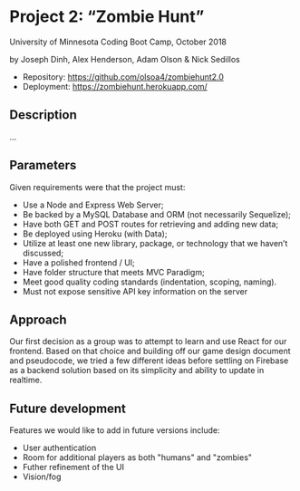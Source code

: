 # Project 2: “Zombie Hunt”

University of Minnesota Coding Boot Camp, October 2018

by Joseph Dinh, Alex Henderson, Adam Olson & Nick Sedillos

- Repository: https://github.com/olsoa4/zombiehunt2.0
- Deployment: https://zombiehunt.herokuapp.com/

## Description

…

## Parameters

Given requirements were that the project must:

- Use a Node and Express Web Server;
- Be backed by a MySQL Database and ORM (not necessarily Sequelize);
- Have both GET and POST routes for retrieving and adding new data;
- Be deployed using Heroku (with Data);
- Utilize at least one new library, package, or technology that we haven’t discussed;
- Have a polished frontend / UI;
- Have folder structure that meets MVC Paradigm;
- Meet good quality coding standards (indentation, scoping, naming).
- Must not expose sensitive API key information on the server

## Approach

Our first decision as a group was to attempt to learn and use React for our frontend. Based on that choice and building off our game design document and pseudocode, we tried a few different ideas before settling on Firebase as a backend solution based on its simplicity and ability to update in realtime.

## Future development

Features we would like to add in future versions include:

- User authentication
- Room for additional players as both "humans" and "zombies"
- Futher refinement of the UI
- Vision/fog
